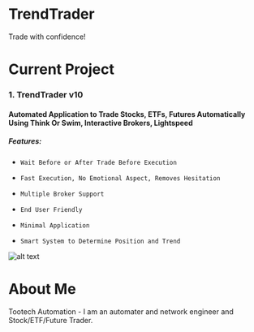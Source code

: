 # TrendTrader

Trade with confidence!


# Current Project

### 1. TrendTrader v10
#### Automated Application to Trade Stocks, ETFs, Futures Automatically Using Think Or Swim, Interactive Brokers, Lightspeed
##### Features:
*     Wait Before or After Trade Before Execution
*     Fast Execution, No Emotional Aspect, Removes Hesitation
*     Multiple Broker Support
*     End User Friendly
*     Minimal Application
*     Smart System to Determine Position and Trend
     
![alt text](https://github.com/trevorbooneautomation/TrendTrader/blob/main/Images/Github_TT.png?raw=true)    
 
# About Me
 Tootech Automation - I am an automater and network engineer and Stock/ETF/Future Trader.
 
